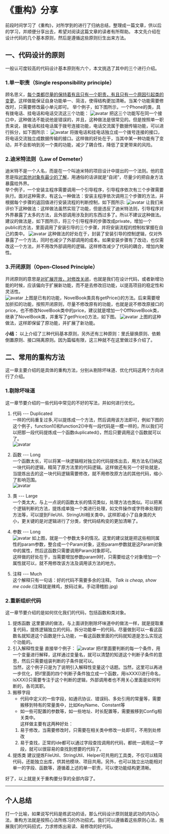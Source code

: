 # 《重构》分享
前段时间学习了《重构》，对所学到的进行了归纳总结，整理成一篇文章，供以后的学习，并顺便分享出去，希望对阅读这篇文章的读者有所帮助。
本文先介绍在设计代码的几个基本原则，然后是遵循这些原则衍生出来方法。

## 一、代码设计的原则
一般认可度较高的代码设计基本原则有六个，本文挑选了其中的三个进行介绍。

### 1.单一职责（Single responsibility principle）
顾名思义，<u>每个类都尽量的保持着有且只有一个职责，有且只有一个原因引起类的变更</u>。这样做能保证自身功能单一、简洁，使得结构更加清晰。当某个功能需要修改时，只需要修改最小单元即可。
举个例子，如下图所示，一个Phone的类，具有拨电话、挂电话和电话交流这三个功能：
![avatar](pic/pic1.png)
把这三个功能写在同一个接口中，这种做法不能说他是错误的，并且，这种做法是很常见的。但是按照单一职责来说，拨电话和挂电话属于拨号连接功能，电话交流属于数据传输功能，可以进行拆分，如下图所示：
![avatar](pic/pic2.png)
将拨电话和挂电话独立成一个拨号连接的接口，将电话交流独立成数据传输的接口。这样做的好处在于，当其中某一种功能有了变动，并不会影响到另一个类的功能，减少了耦合性，降低了变更带来的风险。  

### 2.迪米特法则（Law of Demeter）
迪米特不是一个人名，而是在一个叫迪米特的项目设计中提出的一个法则。他的意思是指<u>对其他对象有最少的了解</u>，用通俗的话讲就是“自闭”，尽量少的把自身方法暴露给外界。  
举个例子，一个安装主程序需要调用一个引导程序，引导程序依次有三个步骤需要执行。面对这种需求，有这么一种做法：安装主程序依次调用三个步骤的方法，并根据每个步骤的返回值进行安装流程的判断控制，如下图所示:
![avatar](pic/pic3.png)
让我们来评价下这种做法：这样做法虽然实现了功能，但是违反了迪米特法则，引导程序对外界暴露了太多的方法，且外部调用涉及到的东西过多了。所以不建议这种做法。  
建议的做法是，如下图所示，将三个引导程序的步骤改成private，增加一个public的方法，里面调用了安装引导的三个步骤，并将安装流程的控制权掌握在自己的类中。
![avatar](pic/pic4.png)
这种做法的好处在于，封装了安装引导的控制逻辑，仅对外暴露了一个方法，同时也减少了外部调用的成本。如果安装步骤有了改动，也仅需改这一个方法，并不用改外部调用的逻辑。这样修改减少了代码的耦合，增加内聚性。  

### 3.开闭原则（Open-Closed Principle）
开闭原则的意思是<u>对扩展开放，对修改关闭</u>，也就是我们在设计代码，或者新增功能的时候，应该偏向于扩展新功能，而不是去修改旧功能，以提高项目的稳定性和灵活性。  
![avatar](pic/pic5.png)
上图是已有的功能，NovelBook类具有getPrice()的方法。后来需要增加折扣的功能，按照开闭原则，尽量不修改原有的功能，也就是说不修改原接口的price，也不修改NovelBook类中的price，建议就是增加一个OffNovelBook类，继承了NovelBook类，并重写了getPrice()方法，如下图。
![avatar](pic/pic6.png)
上图的这种做法，这样即保留了原功能，并扩展了新功能。

**小结：** 以上介绍了三种代码基本原则，另外还有三种原则：里氏替换原则、依赖倒置原则、接口隔离原则。因为篇幅有限，这三种就不在这里做过多介绍了。  

## 二、常用的重构方法
这一章主要介绍的是具体的重构方法，分别从剔除坏味道、优化代码这两个方向进行了介绍。

### 1.剔除坏味道
这一章节要介绍的一些代码中常见的不好的写法，并如何进行优化。
1. 代码 --- Duplicated  
一样的代码重复过多,可以提炼成一个方法，然后调用该方法即可，例如下图的这个例子，function1()和function2()中有一段代码是一模一样的，所以我们可以把那一段代码提炼成一个函数duplicated()，然后只要调用这个函数就可以了。  
![avatar](pic/pic7.png)

2. 函数 --- Long  
一个函数太长，可以将某一块逻辑相对独立的代码提炼出去，用方法名归纳这一块代码的逻辑，精简了原方法里的代码逻辑。这样做还有另一个好处就是，当提炼出去的这一块代码逻辑需要修改，就不用修改原方法的其他代码，缩小了影响范围。  
![avatar](pic/pic8.png)

3. 类 --- Large  
一个类太大，与上一点说的函数太长的情况类似，处理方法也类似。可以把某个逻辑判断的方法，提炼成单独一个类进行处理，如文件操作或字符串处理的方法等，可以提到FileUtil、StringUtil相关类中。这样即减小了自身类的大小，更关键的是对逻辑进行了分类，使代码结构变的更加清晰了。  

4. 参数 --- Long  
![avatar](pic/pic9.png)
如上图，就是一个参数太多的情况。这里的建议就是把这些相同属性的param参数，整合成一个Param对象，这些param参数就是这Param对象中的属性，然后这函数只需要调用Param对象即可。  
这样做的好处在于，当需要增加参数param9时，只需要给这个对象增加一个属性就可以，就不用修改该方法及调用该方法的地方。

5. 注释 --- Much  
这个解释只有一句话：好的代码不需要多余的注释。
*Talk is cheap, show me code.*(注释就是辣鸡，放码过来。手动滑稽脸.jpg)


### 2.重新组织代码
这一章节要介绍的是如何优化我们的代码，包括函数和类对象。
1. 提炼函数
这里要讲的做法，与上面讲到剔除坏味道中的做法一样，就是提取重复代码，提炼逻辑独立的代码，拆分功能单一的代码。尽量做到可以一看这函数名就知道这个函数是什么功能，一看这函数里面的代码就知道是怎么实现这个功能的。  
2. 引入解释性变量
直接举个例子：
![avatar](pic/pic10.png)
把if里面要判断的每一个条件，用一个变量进行解释，这样通过变量名，就可以清楚的知道这个判断子条件的意思，然后只需要组装判断的子条件就可以。  
当然，这个例子只是为了说明引入解释性变量这个话题。当然，这里可以再进一步优化，把if里面的四个判断子条件独立成一个函数，用isXXX()进行命名，isXXX()只需要专注于这个判断的逻辑，外部调用者也不用关心里面是如何判断的，各司其职。  
3. 搬移字段    
    + 代码中定义的一些字段，如通讯协议、错误码、多处引用的常量等，需要搬移到特有的常量类中，比如KeyName、Constant等
    + 如一些可配置的参数等，如一些地址、时长配置等，需要搬移到Config相关类中。   
这样做主要有这两种好处：  
    1. 易于修改，当需要修改时，只需要在相关类中修改一处即可，不用到处修改
    2. 易于查找，正常的ide都可以通过字段查找调用的代码，都统一调用这一字段，就可以很容易的查找到想要的代码了。
4. 提炼类
建议提炼FileUtil、StringUtil、Helper可共用的工具类，不仅可以精简代码，还能独立出库，供其他模块、项目共用。另外，也可以独立出功能相对单一的字段、函数等，遵循着上述的单一职责，可以使功能结构更清晰。

好了，以上就是关于重构要分享的全部内容了。
* * * 

## 个人总结
打一个比喻，如果说写代码是练武功的话，那么代码设计原则就是武功的内功心法，重构方法就是按照心法所练习的外功招式。我们可以遵循着这些原则心法，施展我们的代码招式，力求修炼出易读、易修改的好代码。

